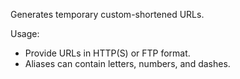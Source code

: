 Generates temporary custom-shortened URLs.

Usage:
- Provide URLs in HTTP(S) or FTP format.
- Aliases can contain letters, numbers, and dashes.
